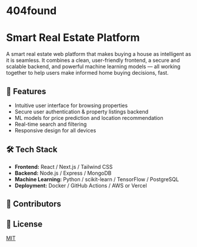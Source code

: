 # 404found
# Smart Real Estate Platform

A smart real estate web platform that makes buying a house as intelligent as it is seamless. It combines a clean, user-friendly frontend, a secure and scalable backend, and powerful machine learning models — all working together to help users make informed home buying decisions, fast.

## 🚀 Features
- Intuitive user interface for browsing properties
- Secure user authentication & property listings backend
- ML models for price prediction and location recommendation
- Real-time search and filtering
- Responsive design for all devices

## 🛠️ Tech Stack
- **Frontend:** React / Next.js / Tailwind CSS
- **Backend:** Node.js / Express / MongoDB
- **Machine Learning:** Python / scikit-learn / TensorFlow / PostgreSQL
- **Deployment:** Docker / GitHub Actions / AWS or Vercel

## 🤝 Contributors


## 📄 License
[MIT](LICENSE)
